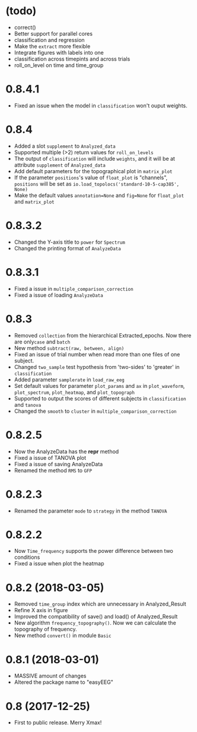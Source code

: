 # (todo)
- correct()
- Better support for parallel cores
- classification and regression
- Make the `extract` more flexible
- Integrate figures with labels into one
- classification across timepints and across trials
- roll_on_level on time and time_group

# 0.8.4.1
- Fixed an issue when the model in `classification` won't ouput weights.

# 0.8.4
- Added a slot `supplement` to `Analyzed_data`
- Supported multiple (>2) return values for `roll_on_levels`
- The output of `classification` will include `weights`, and it will be at attribute `supplement` of `Analyzed_data`
- Add default parameters for the topographical plot in `matrix_plot`
- If the parameter `positions`'s value of `float_plot` is "channels", `positions` will be set as `io.load_topolocs('standard-10-5-cap385', None)`
- Make the default values `annotation=None` and `fig=None` for `float_plot` and `matrix_plot`

# 0.8.3.2
- Changed the Y-axis title to `power` for `Spectrum`
- Changed the printing format of `AnalyzeData`

# 0.8.3.1
- Fixed a issue in `multiple_comparison_correction`
- Fixed a issue of loading `AnalyzeData`

# 0.8.3
- Removed `collection` from the hierarchical Extracted_epochs. Now there are only`case` and `batch`
- New method `subtract(raw, between, align)`
- Fixed an issue of trial number when read more than one files of one subject.
- Changed `two_sample` test hypothesis from 'two-sides' to 'greater' in `classification` 
- Added parameter `samplerate` in `load_raw_eeg`
- Set default values for parameter `plot_params` and `ax` in `plot_waveform`, `plot_spectrum`, `plot_heatmap`, and `plot_topograph`
- Supported to output the scores of different subjects in `classification` and `tanova`
- Changed the `smooth` to `cluster` in `multiple_comparison_correction`

# 0.8.2.5
- Now the AnalyzeData has the __repr__ method
- Fixed a issue of TANOVA plot
- Fixed a issue of saving AnalyzeData
- Renamed the method `RMS` to `GFP`

# 0.8.2.3
- Renamed the parameter `mode` to `strategy` in the method `TANOVA`

# 0.8.2.2 
- Now `Time_frequency` supports the power difference between two conditions
- Fixed a issue when plot the heatmap

# 0.8.2 (2018-03-05)
- Removed `time_group` index which are unnecessary in Analyzed_Result
- Refine X axis in figure
- Improved the compatibility of save() and load() of Analyzed_Result
- New algorithm `frequency_topography()`. Now we can calculate the topography of frequency.
- New method `convert()` in module `Basic`

# 0.8.1 (2018-03-01)
- MASSIVE amount of changes
- Altered the package name to "easyEEG"

# 0.8 (2017-12-25)
- First to public release. Merry Xmax!